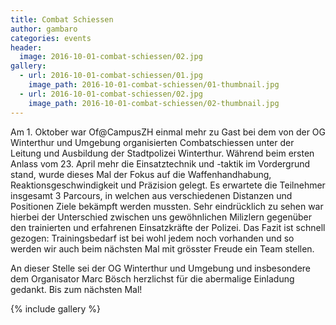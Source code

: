 ```yaml
---
title: Combat Schiessen
author: gambaro
categories: events
header:
  image: 2016-10-01-combat-schiessen/02.jpg
gallery:
  - url: 2016-10-01-combat-schiessen/01.jpg
    image_path: 2016-10-01-combat-schiessen/01-thumbnail.jpg
  - url: 2016-10-01-combat-schiessen/02.jpg
    image_path: 2016-10-01-combat-schiessen/02-thumbnail.jpg
---
```


Am 1. Oktober war Of@CampusZH einmal mehr zu Gast bei dem von der OG Winterthur
und Umgebung organisierten Combatschiessen unter der Leitung und Ausbildung der
Stadtpolizei Winterthur. W&auml;hrend beim ersten Anlass vom 23. April mehr die
Einsatztechnik und -taktik im Vordergrund stand, wurde dieses Mal der Fokus auf
die Waffenhandhabung, Reaktionsgeschwindigkeit und Pr&auml;zision gelegt. Es
erwartete die Teilnehmer insgesamt 3 Parcours, in welchen aus verschiedenen
Distanzen und Positionen Ziele bek&auml;mpft werden mussten. Sehr
eindr&uuml;cklich zu sehen war hierbei der Unterschied zwischen uns
gew&ouml;hnlichen Milizlern gegen&uuml;ber den trainierten und erfahrenen
Einsatzkr&auml;fte der Polizei. Das Fazit ist schnell gezogen: Trainingsbedarf
ist bei wohl jedem noch vorhanden und so werden wir auch beim n&auml;chsten Mal
mit gr&ouml;sster Freude ein Team stellen.
 
An dieser Stelle sei der OG Winterthur und Umgebung und insbesondere dem
Organisator Marc B&ouml;sch herzlichst für die abermalige Einladung gedankt.
Bis zum n&auml;chsten Mal!

{% include gallery %}
